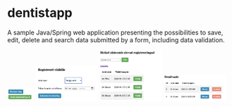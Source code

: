 # dentistapp

A sample Java/Spring web application presenting the possibilities to save, edit, delete and search data submitted by a form, 
including data validation.

<img src="https://github.com/c2td/dentistapp/blob/master/4.png" width="12%"></img> 
<img src="https://github.com/c2td/dentistapp/blob/master/3.png" width="28%"></img> 
<img src="https://github.com/c2td/dentistapp/blob/master/2.png" width="28%"></img> 
<img src="https://github.com/c2td/dentistapp/blob/master/1.png" width="28%"></img> 

